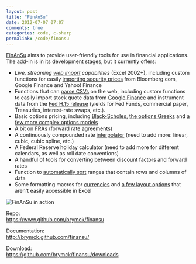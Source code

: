 ```yaml
---
layout: post
title: "FinAnSu"
date: 2012-07-07 07:07
comments: true
categories: code, c-sharp
permalink: /code/finansu
---
```


[FinAnSu](https://github.com/brymck/finansu) aims to provide user-friendly tools
for use in financial applications. The add-in is in its development stages, but
it currently offers:

* *Live, streaming [web import](http://brymck.github.com/finansu/web)
  capabilities* (Excel 2002+), including custom functions for easily
  [importing security prices](http://brymck.github.com/finansu/web#quote) from
  Bloomberg.com, Google Finance and Yahoo! Finance
* Functions that can [parse
  CSVs](http://brymck.github.com/finansu/web#import_csv) on the web, including
  custom functions to easily import stock quote data from
  [Google Finance](http://brymck.github.com/finansu/web#google_history) and instrument
  data from the [Fed H.15 release](http://brymck.github.com/finansu/web#h15_history)
  (yields for Fed Funds, commercial paper, Treasuries, interest-rate swaps,
  etc.).
* Basic options pricing, including
  [Black-Scholes](http://brymck.github.com/finansu/options#black_scholes),
  [the options Greeks](http://brymck.github.com/finansu/options#greeks) and
  [a few more complex options models](http://brymck.github.com/finansu/options#complex)
* A bit on [FRAs](http://brymck.github.com/finansu/yield_curve#fra) (forward
  rate agreements)
* A continuously compounded rate
  [interpolator](http://brymck.github.com/finansu/yield_curve#interpolation)
  (need to add more: linear, cubic, cubic spline, etc.)
* A Federal Reserve holiday calculator (need to add more for different
  calendars, as well as roll date conventions)
* A handful of tools for converting between discount factors and forward rates
* Function to [automatically sort](http://brymck.github.com/finansu/other#sorting)
  ranges that contain rows and columns of data
* Some formatting macros for
  [currencies](http://brymck.github.com/finansu/macro#currencies) and
  [a few layout options](http://brymck.github.com/finansu/macro#layout) that
  aren't easily accessible in Excel

![FinAnSu in action](http://brymck.github.com/finansu/img/quote.gif)

Repo:  
<https://www.github.com/brymck/finansu>

Documentation:  
<http://brymck.github.com/finansu/>

Download:  
<https://github.com/brymck/finansu/downloads>

